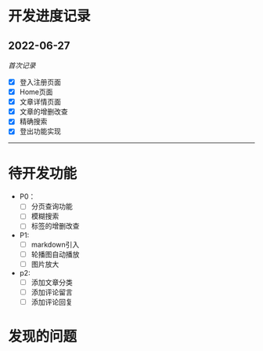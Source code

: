 # 开发进度记录

## 2022-06-27

_首次记录_

- [x] 登入注册页面
- [x] Home页面
- [x] 文章详情页面
- [x] 文章的增删改查
- [x] 精确搜索
- [x] 登出功能实现

---

# 待开发功能

- P0：
  - [ ] 分页查询功能
  - [ ] 模糊搜索
  - [ ] 标签的增删改查
- P1:
  - [ ] markdown引入
  - [ ] 轮播图自动播放
  - [ ] 图片放大
- p2:
  - [ ] 添加文章分类
  - [ ] 添加评论留言
  - [ ] 添加评论回复

# 发现的问题
